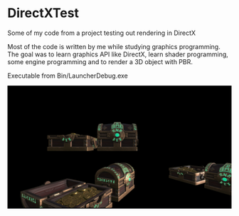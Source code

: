 # DirectXTest
Some of my code from a project testing out rendering in DirectX

Most of the code is written by me while studying graphics programming. The goal was to learn graphics API like DirectX, learn shader programming, some engine programming and to render a 3D object with PBR.

Executable from Bin/LauncherDebug.exe

![Image of project result](image_2025-08-01_072320391.png)
